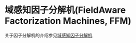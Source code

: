 # 域感知因子分解机(FieldAware Factorization Machines, FFM)

关于因子分解机的介绍参见[域感知因子分解机](https://awesome-rec.emx6.com/#/%E6%8E%A8%E8%8D%90%E7%B3%BB%E7%BB%9F%E5%9F%BA%E7%A1%80%E7%AE%97%E6%B3%95/%E5%9B%A0%E5%AD%90%E5%88%86%E8%A7%A3%E6%9C%BA)